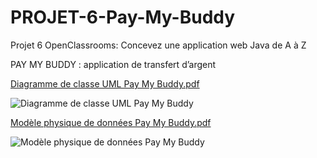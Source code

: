 # PROJET-6-Pay-My-Buddy
Projet 6 OpenClassrooms: Concevez une application web Java de A à Z

PAY MY BUDDY : application de transfert d’argent



[Diagramme de classe UML Pay My Buddy.pdf](https://github.com/QuentinCAVIN/PROJET-6-Pay-My-Buddy/files/12583163/Diagramme.de.classe.UML.Pay.My.Buddy.pdf)

![Diagramme de classe UML Pay My Buddy](https://github.com/QuentinCAVIN/PROJET-6-Pay-My-Buddy/assets/117484688/e1d0aef7-6433-44d2-af64-97f3e04605ad)


[Modèle physique de données Pay My Buddy.pdf](https://github.com/QuentinCAVIN/PROJET-6-Pay-My-Buddy/files/12561103/Modele.physique.de.donnees.Pay.My.Buddy.pdf)

![Modèle physique de données Pay My Buddy](https://github.com/QuentinCAVIN/PROJET-6-Pay-My-Buddy/assets/117484688/8c546ffb-ec97-43c2-8ae5-b32f2b574d94)
